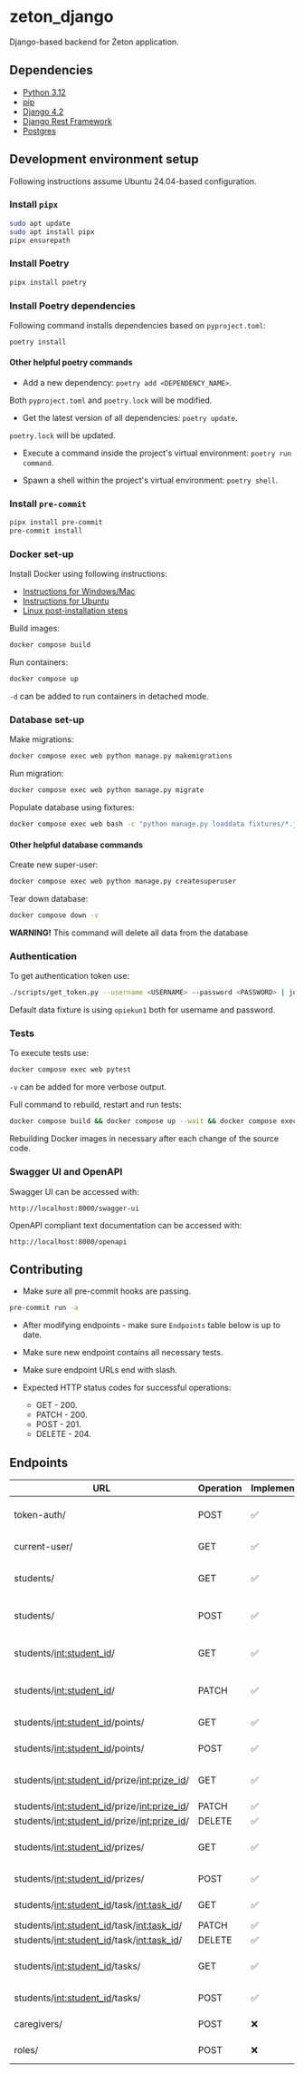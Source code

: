 # zeton_django

Django-based backend for Żeton application.

## Dependencies

- [Python 3.12](https://www.python.org/downloads/)
- [pip](https://pip.pypa.io/en/stable/installation/)
- [Django 4.2](https://docs.djangoproject.com/en/4.2/)
- [Django Rest Framework](https://www.django-rest-framework.org/)
- [Postgres](https://www.postgresql.org/)

## Development environment setup

Following instructions assume Ubuntu 24.04-based configuration.

### Install `pipx`

```bash
sudo apt update
sudo apt install pipx
pipx ensurepath
```

### Install Poetry

```bash
pipx install poetry
```

### Install Poetry dependencies

Following command installs dependencies based on `pyproject.toml`:

```bash
poetry install
```

#### Other helpful poetry commands

- Add a new dependency: `poetry add <DEPENDENCY_NAME>`.

Both `pyproject.toml` and `poetry.lock` will be modified.

- Get the latest version of all dependencies: `poetry update`.

`poetry.lock` will be updated.

- Execute a command inside the project's virtual environment: `poetry run command`.

- Spawn a shell within the project's virtual environment: `poetry shell`.

### Install `pre-commit`

```bash
pipx install pre-commit
pre-commit install
```

### Docker set-up

Install Docker using following instructions:

- [Instructions for Windows/Mac](https://docs.docker.com/desktop/)
- [Instructions for Ubuntu](https://docs.docker.com/engine/install/ubuntu/)
- [Linux post-installation steps](https://docs.docker.com/engine/install/linux-postinstall/)

Build images:

```bash
docker compose build
```

Run containers:

```bash
docker compose up
```

`-d` can be added to run containers in detached mode.

### Database set-up

Make migrations:

```bash
docker compose exec web python manage.py makemigrations
```

Run migration:

```bash
docker compose exec web python manage.py migrate
```

Populate database using fixtures:

```bash
docker compose exec web bash -c "python manage.py loaddata fixtures/*.json"
```

#### Other helpful database commands

Create new super-user:

```bash
docker compose exec web python manage.py createsuperuser
```

Tear down database:

```bash
docker compose down -v
```

**WARNING!** This command will delete all data from the database

### Authentication

To get authentication token use:

```bash
./scripts/get_token.py --username <USERNAME> --password <PASSWORD> | jq -r .access
```

Default data fixture is using `opiekun1` both for username and password.

### Tests

To execute tests use:

```bash
docker compose exec web pytest
```

`-v` can be added for more verbose output.

Full command to rebuild, restart and run tests:

```bash
docker compose build && docker compose up --wait && docker compose exec web pytest
```

Rebuilding Docker images in necessary after each change of the source code.

### Swagger UI and OpenAPI

Swagger UI can be accessed with:

```plain
http://localhost:8000/swagger-ui
```

OpenAPI compliant text documentation can be accessed with:

```plain
http://localhost:8000/openapi
```

## Contributing

- Make sure all pre-commit hooks are passing.

```bash
pre-commit run -a
```

- After modifying endpoints - make sure `Endpoints` table below is up to date.

- Make sure new endpoint contains all necessary tests.

- Make sure endpoint URLs end with slash.

- Expected HTTP status codes for successful operations:
  - GET - 200.
  - PATCH - 200.
  - POST - 201.
  - DELETE - 204.

## Endpoints

| URL                                             | Operation | Implementation | Tests | Description                              |
|-------------------------------------------------|-----------|----------------|-------|------------------------------------------|
| token-auth/                                     | POST      | ✅              | ✅     | Authentication token for a user.         |
| current-user/                                   | GET       | ✅              | ✅     | Current user by their token.             |
| students/                                       | GET       | ✅              | ✅     | All students for logged-in caregiver.    |
| students/                                       | POST      | ✅              | ✅     | Add new student for a caregiver.         |
| students/<int:student_id>/                      | GET       | ✅              | ✅     | Info about student with given ID.        |
| students/<int:student_id>/                      | PATCH     | ✅              | ✅     | Update info about student with given ID. |
| students/<int:student_id>/points/               | GET       | ✅              | ✅     | Points history of a student.             |
| students/<int:student_id>/points/               | POST      | ✅              | ✅     | Add points to a student.                 |
| students/<int:student_id>/prize/<int:prize_id>/ | GET       | ✅              | ✅     | Info about prize with given ID.          |
| students/<int:student_id>/prize/<int:prize_id>/ | PATCH     | ✅              | ✅     | Edit a prize.                            |
| students/<int:student_id>/prize/<int:prize_id>/ | DELETE    | ✅              | ❌     | Delete a prize.                          |
| students/<int:student_id>/prizes/               | GET       | ✅              | ✅     | Prizes assigned to a student.            |
| students/<int:student_id>/prizes/               | POST      | ✅              | ✅     | Add new prize to a student.              |
| students/<int:student_id>/task/<int:task_id>/   | GET       | ✅              | ✅     | Task assigned to a student.              |
| students/<int:student_id>/task/<int:task_id>/   | PATCH     | ✅              | ✅     | Edit a task.                             |
| students/<int:student_id>/task/<int:task_id>/   | DELETE    | ✅              | ❌     | Delete a task.                           |
| students/<int:student_id>/tasks/                | GET       | ✅              | ✅     | Tasks assigned to a student.             |
| students/<int:student_id>/tasks/                | POST      | ✅              | ❌     | Assign a task to a student.              |
| caregivers/                                     | POST      | ❌              | ❌     | Add a new caregiver.                     |
| roles/                                          | POST      | ❌              | ❌     | Add a new role.                          |

